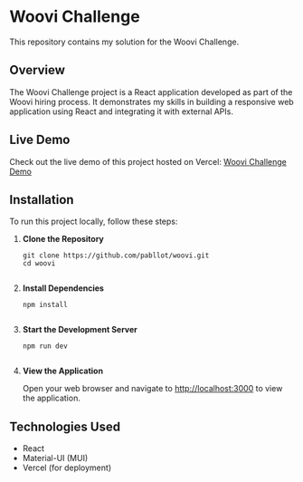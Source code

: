 <h1>Woovi Challenge</h1>

<p>This repository contains my solution for the Woovi Challenge.</p>

<h2>Overview</h2>

<p>The Woovi Challenge project is a React application developed as part of the Woovi hiring process. It demonstrates my skills in building a responsive web application using React and integrating it with external APIs.</p>

<h2>Live Demo</h2>

<p>Check out the live demo of this project hosted on Vercel: <a href="https://woovi-challenge-rouge.vercel.app/">Woovi Challenge Demo</a></p>

<h2>Installation</h2>

<p>To run this project locally, follow these steps:</p>

<ol>
  <li><strong>Clone the Repository</strong></li>
  <pre><code>git clone https://github.com/pabllot/woovi.git
cd woovi
  </code></pre>

  <li><strong>Install Dependencies</strong></li>
  <pre><code>npm install
  </code></pre>

  <li><strong>Start the Development Server</strong></li>
  <pre><code>npm run dev
  </code></pre>

  <li><strong>View the Application</strong></li>
  <p>Open your web browser and navigate to <a href="http://localhost:5173">http://localhost:3000</a> to view the application.</p>
</ol>

<h2>Technologies Used</h2>

<ul>
  <li>React</li>
  <li>Material-UI (MUI)</li>
  <li>Vercel (for deployment)</li>
</ul>
